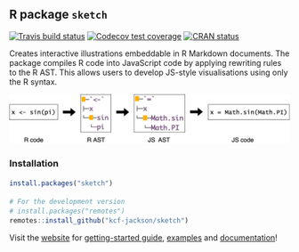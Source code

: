 
## R package `sketch`

<!-- badges: start -->

[![Travis build
status](https://travis-ci.org/kcf-jackson/sketch.svg?branch=master)](https://travis-ci.org/kcf-jackson/sketch)
[![Codecov test
coverage](https://codecov.io/gh/kcf-jackson/sketch/branch/master/graph/badge.svg)](https://codecov.io/gh/kcf-jackson/sketch?branch=master)
[![CRAN
status](https://www.r-pkg.org/badges/version/sketch)](https://CRAN.R-project.org/package=sketch)
<!-- badges: end -->

Creates interactive illustrations embeddable in R Markdown documents.
The package compiles R code into JavaScript code by applying rewriting
rules to the R AST. This allows users to develop JS-style visualisations
using only the R syntax.

![](./man/figures/ast_transform.png)

### Installation

``` r
install.packages("sketch")

# For the development version
# install.packages("remotes")
remotes::install_github("kcf-jackson/sketch")
```

Visit the [website](https://kcf-jackson.github.io/sketch-doc) for
[getting-started
guide](https://kcf-jackson.github.io/sketch-doc/getting_started/),
[examples](https://kcf-jackson.github.io/sketch-doc/docs/) and
[documentation](https://kcf-jackson.github.io/sketch-doc/tutorials/)\!
